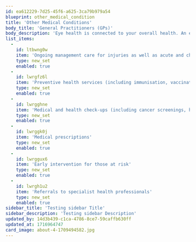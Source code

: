 ```yaml
---
id: ea612229-7d25-45f6-a625-3ca79b979a54
blueprint: other_medical_condition
title: 'Other Medical Conditions'
body_title: 'General Practitioners (GPs)'
body_description: 'Eye health is connected to your overall health. An eye exam not only shows the status of your vision health but can also reveal the onset of serious health conditions, such as diabetes, heart disease, high cholesterol and high blood pressure. The experienced General Practitioners (GPs) at City Eye Hospital work together with our eye specialists to provide our patients and their families access to friendly, convenient and affordable primary and continuing medical care. Our GPs ensure we at City Eye Hospital can provide comprehensive holistic medical care for the whole family.'
list_items:
  -
    id: ltbwng0w
    item: 'Ongoing management care for injuries as well as acute and chronic conditions'
    type: new_set
    enabled: true
  -
    id: lwrgfz6l
    item: 'Preventive health services (including immunisation, vaccinations, and health and nutrition support)'
    type: new_set
    enabled: true
  -
    id: lwrgghne
    item: 'Medical and health check-ups (including cancer screenings, heart disease, blood pressure and blood sugar tests)'
    type: new_set
    enabled: true
  -
    id: lwrggk0j
    item: 'Medical prescriptions'
    type: new_set
    enabled: true
  -
    id: lwrggux6
    item: 'Early intervention for those at risk'
    type: new_set
    enabled: true
  -
    id: lwrgh1u2
    item: 'Referrals to specialist health professionals'
    type: new_set
    enabled: true
sidebar_title: 'Testing sidebar Title'
sidebar_description: 'Testing sidebar Description'
updated_by: 14d3b439-c1ca-4786-8ce7-59caffb630ff
updated_at: 1716964747
card_image: about-4-1709494582.jpg
---
```

